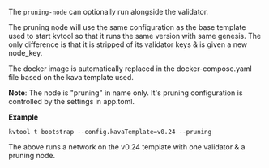 The `pruning-node` can optionally run alongside the validator.

The pruning node will use the same configuration as the base template used to start kvtool
so that it runs the same version with same genesis.
The only difference is that it is stripped of its validator keys & is given a new node_key.

The docker image is automatically replaced in the docker-compose.yaml file based on the kava template used.

**Note**: The node is "pruning" in name only. It's pruning configuration is controlled by the settings in app.toml.

**Example**
```
kvtool t bootstrap --config.kavaTemplate=v0.24 --pruning
```
The above runs a network on the v0.24 template with one validator & a pruning node.

